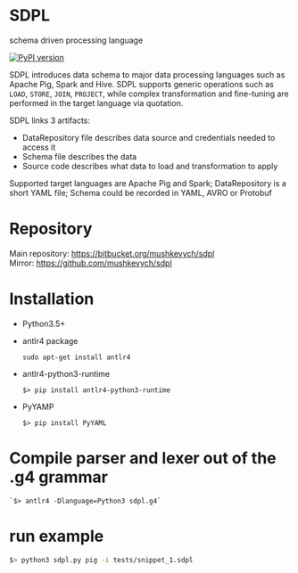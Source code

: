 # SDPL
schema driven processing language

[![PyPI version](https://img.shields.io/pypi/v/sdpl.svg)](https://pypi.python.org/pypi/sdpl)

SDPL introduces data schema to major data processing languages
such as Apache Pig, Spark and Hive. SDPL supports generic operations such as
`LOAD`, `STORE`, `JOIN`, `PROJECT`, while complex transformation and fine-tuning
are performed in the target language via quotation.

SDPL links 3 artifacts:
 
 * DataRepository file describes data source and credentials needed to access it
 * Schema file describes the data 
 * Source code describes what data to load and transformation to apply  

Supported target languages are Apache Pig and Spark; DataRepository is a short YAML file; 
Schema could be recorded in YAML, AVRO or Protobuf   


# Repository

Main repository: https://bitbucket.org/mushkevych/sdpl  
Mirror: https://github.com/mushkevych/sdpl  

# Installation

- Python3.5+

- antlr4 package
    
    `sudo apt-get install antlr4`
    
- antlr4-python3-runtime

    ` $> pip install antlr4-python3-runtime `

- PyYAMP

    ` $> pip install PyYAML `

# Compile parser and lexer out of the .g4 grammar

    `$> antlr4 -Dlanguage=Python3 sdpl.g4`


# run example
```bash
$> python3 sdpl.py pig -i tests/snippet_1.sdpl
```
